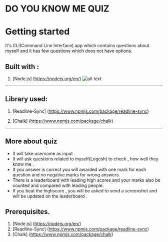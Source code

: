 # DO YOU KNOW ME QUIZ

# Getting started

It's CLI(Command Line Interface) app which contains questions about myself and it has few questions which does not have options.

## Built with :
1. [Node.js] (https://nodejs.org/en/) ![alt text]("https://www.google.com/search?q=node.js+logo&tbm=isch&ved=2ahUKEwiWxKL9tp7tAhXUCrcAHe1EDpoQ2-cCegQIABAA&oq=node.js+logo&gs_lcp=CgNpbWcQAzICCAAyAggAMgIIADICCAAyBAgAEB4yBAgAEB4yBAgAEB4yBAgAEB4yBAgAEB4yBAgAEB5QkCFYmipg5CxoAHAAeACAAXeIAcEEkgEDMC41mAEAoAEBqgELZ3dzLXdpei1pbWfAAQE&sclient=img&ei=brC-X5bVONSV3LUP7Ym50Ak&bih=731&biw=1536#imgrc=EGCjDlYVHzr7QM")

****

## Library used:

1. [Readline-Sync] (https://www.npmjs.com/package/readline-sync)

2. [Chalk] (https://www.npmjs.com/package/chalk)

********

## More about quiz 
 * It  will take username as input .
 * It will ask questions related to myself(Logesh) to check , how well they know me .
 * It you answer is correct you will awarded with one mark for each question and no negative marks for wrong answers.
 * There is a leaderboard with leading high scores and your marks also be counted and compared with leading people.
 * If you beat the highscore , you will be asked to send a screenshot and will be updated on the leaderboard .


## Prerequisites.
1.  [Node.js] (https://nodejs.org/en/)
2.  [Readline-Sync] (https://www.npmjs.com/package/readline-sync)
3. [Chalk] (https://www.npmjs.com/package/chalk)








